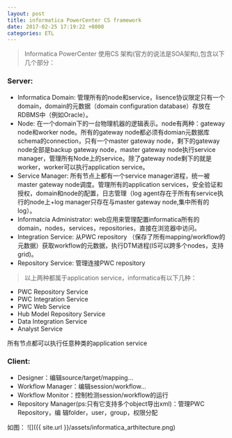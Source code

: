 ```yaml
---
layout: post
title: informatica PowerCenter CS framework
date: 2017-02-25 17:19:22 +0800
categories: ETL 
---
```


> Informatica PowerCenter 使用CS 架构(官方的说法是SOA架构),包含以下几个部分：

### Server:

- Informatica Domain: 管理所有的node和service，lisence协议限定只有一个domain，domain的元数据（domain configuration database）存放在RDBMS中（例如Oracle）。
- Node: 在一个domain下的一台物理机器的逻辑表示。node有两种：gateway node和worker node。所有的gateway node都必须有domian元数据库schema的connection，只有一个master gateway node，剩下的gateway node全部是backup gateway node，master gateway node执行service manager，管理所有Node上的service。除了gateway node剩下的就是worker，worker可以执行application service。
- Service Manager: 所有节点上都有一个service manager进程，统一被master gateway node调度。管理所有的application services，安全验证和授权，domain和node的配置，日志管理（log agent存在于所有有service执行的node上+log manager只存在与master gateway node,集中所有的log）。
- Informatcia Administrator: web应用来管理配置informatica所有的domain，nodes，services，repositories，直接在浏览器中访问。
- Integration Service: 从PWC repository （保存了所有mapping/workflow的元数据）获取workflow的元数据，执行DTM进程(IS可以跨多个nodes，支持grid)。
- Repository Service: 管理连接PWC repository

> 以上两种都属于application service，informatica有以下几种： 
    
- PWC Repository Service 
- PWC Integration Service 
- PWC Web Service 
- Hub Model Repository Service 
- Data Integration Service 
- Analyst Service 

所有节点都可以执行任意种类的application service

### Client:

- Designer：编辑source/target/mapping…
- Workflow Manager：编辑session/workflow…
- Workflow Monitor：控制检测session/workflow的运行
- Repository Manager(ps:只有它支持多个object导出xml)：管理PWC Repository，编 辑folder，user，group，权限分配

如图：
![]({{ site.url }}/assets/informatica_arthitecture.png)
